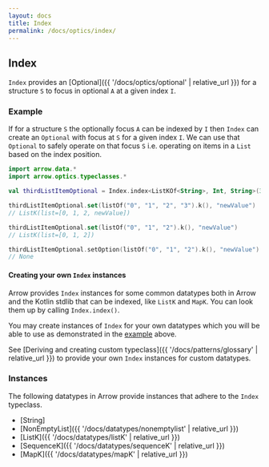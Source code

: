 ```yaml
---
layout: docs
title: Index
permalink: /docs/optics/index/
---
```


## Index

`Index` provides an [Optional]({{ '/docs/optics/optional' | relative_url }}) for a structure `S` to focus in optional `A` at a given index `I`.

### Example

If for a structure `S` the optionally focus `A` can be indexed by `I` then `Index` can create an `Optional` with focus at `S` for a given index `I`.
We can use that `Optional` to safely operate on that focus `S` i.e. operating on items in a `List` based on the index position.

```kotlin
import arrow.data.*
import arrow.optics.typeclasses.*

val thirdListItemOptional = Index.index<ListKOf<String>, Int, String>(3)

thirdListItemOptional.set(listOf("0", "1", "2", "3").k(), "newValue")
// ListK(list=[0, 1, 2, newValue])
```
```kotlin
thirdListItemOptional.set(listOf("0", "1", "2").k(), "newValue")
// ListK(list=[0, 1, 2])
```
```kotlin
thirdListItemOptional.setOption(listOf("0", "1", "2").k(), "newValue")
// None
```

#### Creating your own `Index` instances

Arrow provides `Index` instances for some common datatypes both in Arrow and the Kotlin stdlib that can be indexed, like `ListK` and `MapK`.
You can look them up by calling `Index.index()`.

You may create instances of `Index` for your own datatypes which you will be able to use as demonstrated in the [example](#example) above.

See [Deriving and creating custom typeclass]({{ '/docs/patterns/glossary' | relative_url }}) to provide your own `Index` instances for custom datatypes.

### Instances

The following datatypes in Arrow provide instances that adhere to the `Index` typeclass.

- [String]
- [NonEmptyList]({{ '/docs/datatypes/nonemptylist' | relative_url }})
- [ListK]({{ '/docs/datatypes/listK' | relative_url }})
- [SequenceK]({{ '/docs/datatypes/sequenceK' | relative_url }})
- [MapK]({{ '/docs/datatypes/mapK' | relative_url }})
